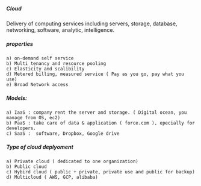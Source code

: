 ##### Cloud
Delivery of computing services including servers, storage, database, networking, software, analytic, intelligence.

##### properties 
~~~
a) on-demand self service
b) Multi tenancy and resource pooling
c) Elasticity and scalibility
d) Metered billing, measured service ( Pay as you go, pay what you use)
e) Broad Network access
~~~

##### Models:
~~~
a) IaaS : company rent the server and storage. ( Digital ocean, you manage from OS, ec2)
b) PaaS : take care of data & application ( force.com ), epecially for developers.
c) SaaS :  software, Dropbox, Google drive
~~~
##### Type of cloud deplyoment
~~~
a) Private cloud ( dedicated to one organization)
b) Public cloud
c) Hybird cloud ( public + private, private use and public for backup)
d) Multicloud ( AWS, GCP, alibaba)
~~~
